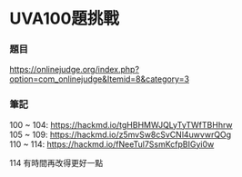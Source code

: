 # UVA100題挑戰
### 題目 
https://onlinejudge.org/index.php?option=com_onlinejudge&Itemid=8&category=3  

### 筆記
100 ~ 104: https://hackmd.io/tgHBHMWJQLyTyTWfTBHhrw  
105 ~ 109: https://hackmd.io/z5mvSw8cSvCNl4uwvwrQOg  
110 ~ 114: https://hackmd.io/fNeeTul7SsmKcfpBIGyi0w  

114 有時間再改得更好一點  
